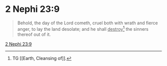 # 2 Nephi 23:9

> Behold, the day of the Lord cometh, cruel both with wrath and fierce anger, to lay the land desolate; and he shall <u>destroy</u>[^a] the sinners thereof out of it.

[2 Nephi 23:9](https://www.churchofjesuschrist.org/study/scriptures/bofm/2-ne/23?lang=eng&id=p9#p9)


[^a]: TG [[Earth, Cleansing of]].
